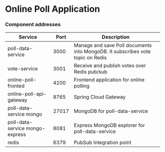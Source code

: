 # Online Poll Application

### Component addresses

| Service                         | Port  | Description                                                                    |
|---------------------------------|-------|--------------------------------------------------------------------------------|
| poll-data-service               | 3000  | Manage and save Poll documents into MongoDB. It subscribes vote topic on Redis |
| vote-service                    | 3001  | Receive and publish votes over Redis pub/sub                                   |
| online-poll-fronted             | 4200  | Frontend application for online polling                                        |
| online-poll-api-gateway         | 8765  | Spring Cloud Gateway                                                           |
| poll-data-service mongo         | 27017 | MongoDB for poll-data-service                                                  |
| poll-data-service mongo-express | 8081  | Express MongoDB explorer for poll-data-service                                 |
| redis                           | 6379  | PubSub Integration point                                                       |